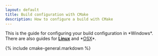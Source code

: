 ```yaml
---
layout: default
title: Build configuration with CMake
description: How to configure a build with CMake
---
```


<p class="intro">This is the guide for configuring your build configuration in *Windows*. There are also guides for <strong><a href="/help/linux-configure-cmake">Linux</a></strong> and *<a href="/help/mac-configure-cmake">OSX</a>*.</p>

{% include cmake-general.markdown %}